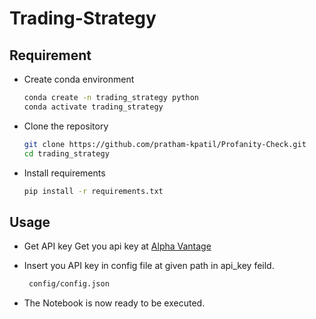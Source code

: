 # Trading-Strategy

## Requirement
- Create conda environment
  ```bash
  conda create -n trading_strategy python
  conda activate trading_strategy
  ```
  
 - Clone the repository
    ```bash 
    git clone https://github.com/pratham-kpatil/Profanity-Check.git 
    cd trading_strategy
 
 - Install requirements
    ```bash
    pip install -r requirements.txt
    
    
## Usage

- Get API key
    Get you api key at [Alpha Vantage](https://www.alphavantage.co/support/#api-key)
 
- Insert you API key in config file at given path in api_key feild.
   ```bash
    config/config.json
   ```
  
 - The Notebook is now ready to be executed.
  
 
